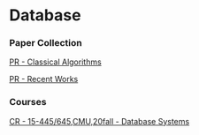 # Database

### Paper Collection

[PR - Classical Algorithms](https://github.com/EdwardTex/references_for_my_phd/blob/main/sys/db/db_pp_ca.md)

[PR - Recent Works](https://github.com/EdwardTex/references_for_my_phd/blob/main/sys/db/db_pp_th.md)


### Courses

[CR - 15-445/645,CMU,20fall - Database Systems](https://15445.courses.cs.cmu.edu/fall2020/syllabus.html)

